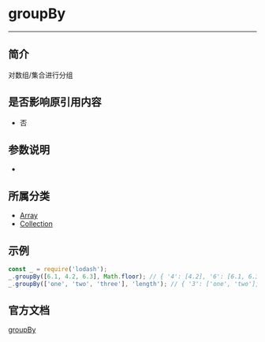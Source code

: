 # groupBy

---

## 简介

对数组/集合进行分组

## 是否影响原引用内容

- 否

## 参数说明

- 

## 所属分类

- [Array](/repository/Libraries/Lodash/Array.md#array相关函数)
- [Collection](/repository/Libraries/Lodash/Collection.md#collection相关函数)

## 示例

```javascript
const _ = require('lodash');
_.groupBy([6.1, 4.2, 6.3], Math.floor); // { '4': [4.2], '6': [6.1, 6.3] }
_.groupBy(['one', 'two', 'three'], 'length'); // { '3': ['one', 'two'], '5': ['three'] }
```

## 官方文档

[groupBy](https://lodash.com/docs/4.17.15#groupBy)